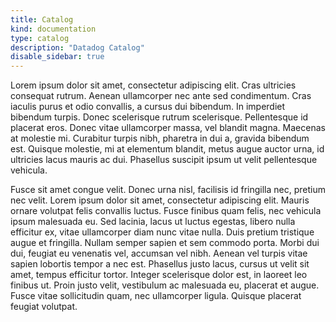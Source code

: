 ```yaml
---
title: Catalog
kind: documentation
type: catalog
description: "Datadog Catalog"
disable_sidebar: true
---
```


Lorem ipsum dolor sit amet, consectetur adipiscing elit. Cras ultricies consequat rutrum. Aenean ullamcorper nec ante sed condimentum. Cras iaculis purus et odio convallis, a cursus dui bibendum. In imperdiet bibendum turpis. Donec scelerisque rutrum scelerisque. Pellentesque id placerat eros. Donec vitae ullamcorper massa, vel blandit magna. Maecenas at molestie mi. Curabitur turpis nibh, pharetra in dui a, gravida bibendum est. Quisque molestie, mi at elementum blandit, metus augue auctor urna, id ultricies lacus mauris ac dui. Phasellus suscipit ipsum ut velit pellentesque vehicula.

Fusce sit amet congue velit. Donec urna nisl, facilisis id fringilla nec, pretium nec velit. Lorem ipsum dolor sit amet, consectetur adipiscing elit. Mauris ornare volutpat felis convallis luctus. Fusce finibus quam felis, nec vehicula ipsum malesuada eu. Sed lacinia, lacus ut luctus egestas, libero nulla efficitur ex, vitae ullamcorper diam nunc vitae nulla. Duis pretium tristique augue et fringilla. Nullam semper sapien et sem commodo porta. Morbi dui dui, feugiat eu venenatis vel, accumsan vel nibh. Aenean vel turpis vitae sapien lobortis tempor a nec est. Phasellus justo lacus, cursus ut velit sit amet, tempus efficitur tortor. Integer scelerisque dolor est, in laoreet leo finibus ut. Proin justo velit, vestibulum ac malesuada eu, placerat et augue. Fusce vitae sollicitudin quam, nec ullamcorper ligula. Quisque placerat feugiat volutpat.


